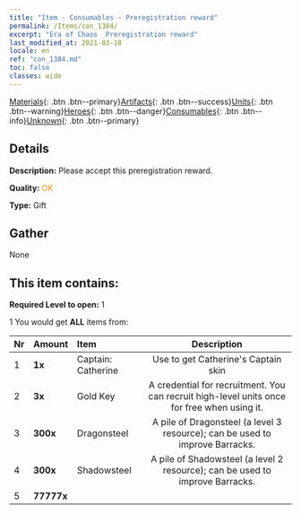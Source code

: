 ```yaml
---
title: "Item - Consumables - Preregistration reward"
permalink: /Items/con_1384/
excerpt: "Era of Chaos  Preregistration reward"
last_modified_at: 2021-03-18
locale: en
ref: "con_1384.md"
toc: false
classes: wide
---
```

 [Materials](/Items/){: .btn .btn--primary}[Artifacts](/Items/Artifacts/){: .btn .btn--success}[Units](/Items/Units/){: .btn .btn--warning}[Heroes](/Items/Heroes/){: .btn .btn--danger}[Consumables](/Items/Consumables/){: .btn .btn--info}[Unknown](/Items/Unknown/){: .btn .btn--primary}

## Details
 **Description:** Please accept this preregistration reward.

 **Quality:** <span style="color: #FF8C00">OK</span>

 **Type:** Gift

## Gather

  None

## This item contains:

 **Required Level to open:** 1

 1 You would get **ALL** items  from:

  | Nr | Amount |     Item    | Description |
  |:---|:-------|:------------|:-----------:|
  | 1 |  **1x** | Captain: Catherine | Use to get Catherine's Captain skin  | 
  | 2 |  **3x** | Gold Key | A credential for recruitment. You can recruit high-level units once for free when using it.  | 
  | 3 |  **300x** | Dragonsteel | A pile of Dragonsteel (a level 3 resource); can be used to improve Barracks.  | 
  | 4 |  **300x** | Shadowsteel | A pile of Shadowsteel (a level 2 resource); can be used to improve Barracks.  | 
  | 5 |  **77777x** | <i class="fas fa-coins"/> |  | 

